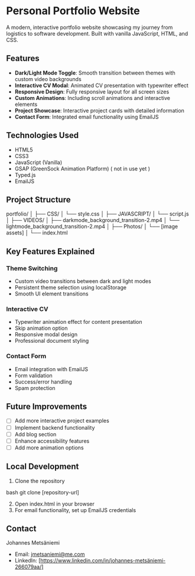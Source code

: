 # Personal Portfolio Website

A modern, interactive portfolio website showcasing my journey from logistics to software development. Built with vanilla JavaScript, HTML, and CSS.

## Features

- **Dark/Light Mode Toggle**: Smooth transition between themes with custom video backgrounds
- **Interactive CV Modal**: Animated CV presentation with typewriter effect
- **Responsive Design**: Fully responsive layout for all screen sizes
- **Custom Animations**: Including scroll animations and interactive elements
- **Project Showcase**: Interactive project cards with detailed information
- **Contact Form**: Integrated email functionality using EmailJS

## Technologies Used

- HTML5
- CSS3
- JavaScript (Vanilla)
- GSAP (GreenSock Animation Platform) ( not in use yet )
- Typed.js
- EmailJS

## Project Structure

portfolio/
│
├── CSS/
│   └── style.css
│
├── JAVASCRIPT/
│   └── script.js
│
├── VIDEOS/
│   ├── darkmode_background_transition-2.mp4
│   └── lightmode_background_transition-2.mp4
│
├── Photos/
│   └── [image assets]
│
└── index.html

## Key Features Explained

### Theme Switching
- Custom video transitions between dark and light modes
- Persistent theme selection using localStorage
- Smooth UI element transitions

### Interactive CV
- Typewriter animation effect for content presentation
- Skip animation option
- Responsive modal design
- Professional document styling

### Contact Form
- Email integration with EmailJS
- Form validation
- Success/error handling
- Spam protection

## Future Improvements

- [ ] Add more interactive project examples
- [ ] Implement backend functionality
- [ ] Add blog section
- [ ] Enhance accessibility features
- [ ] Add more animation options

## Local Development

1. Clone the repository

bash
git clone [repository-url]

2. Open index.html in your browser
3. For email functionality, set up EmailJS credentials

## Contact

Johannes Metsäniemi
- Email: jmetsaniemi@me.com
- LinkedIn: [https://www.linkedin.com/in/johannes-metsäniemi-266079aa/]


